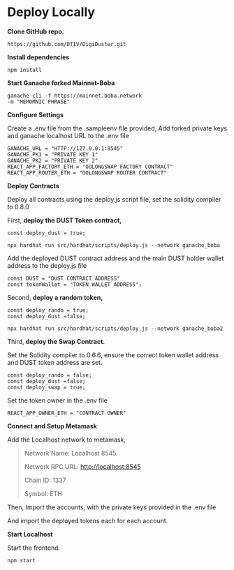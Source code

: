 # Deploy Locally

**Clone GitHub repo.**

```
https://github.com/DTIV/DigiDuster.git
```

**Install dependencies**

```
npm install
```

**Start Ganache forked Mainnet-Boba**

```
ganache-cli -f https://mainnet.boba.network 
-m "MEMOMNIC PHRASE"
```

**Configure Settings**

Create a .env file from the .sampleenv file provided, Add forked private keys and ganache localhost URL to the .env file

```
GANACHE_URL = "HTTP://127.0.0.1:8545"
GANACHE_PK1 = "PRIVATE KEY 1"
GANACHE_PK2 = "PRIVATE KEY 2"
REACT_APP_FACTORY_ETH = "OOLONGSWAP FACTORY CONTRACT"
REACT_APP_ROUTER_ETH = "OOLONGSWAP ROUTER CONTRACT"
```

**Deploy Contracts**

Deploy all contracts using the deploy.js script file, set the solidity compiler to 0.8.0

First, **deploy the DUST Token contract,**&#x20;

```
const deploy_dust = true;
```

```
npx hardhat run src/hardhat/scripts/deploy.js --network ganache_boba
```

Add the deployed DUST contract address and the main DUST holder wallet address to the deploy.js file

```
const DUST = "DUST CONTRACT ADDRESS" 
const tokenWallet = "TOKEN WALLET ADDRESS";
```

Second, **deploy a random token,**

```
const deploy_rando = true;
const deploy_dust =false;
```

```
npx hardhat run src/hardhat/scripts/deploy.js --network ganache_boba2
```

Third, **deploy the Swap Contract.**

Set the Solidity compiler to 0.6.6, ensure the correct token wallet address and DUST token address are set.

```
const deploy_rando = false;
const deploy_dust =false;
const deploy_swap = true;
```

Set the token owner in the .env file

```
REACT_APP_OWNER_ETH = "CONTRACT OWNER"
```

**Connect and Setup Metamask**

Add the Localhost network to metamask,&#x20;

> Network Name:  Localhost 8545
>
> Network RPC URL: [http://localhost:8545](http://localhost:8545)
>
> Chain ID: 1337
>
> Symbol: ETH

Then, Import the accounts, with the private keys provided in the .env file

And import the deployed tokens each for each account.&#x20;

**Start Localhost**

Start the frontend.

```
npm start
```
